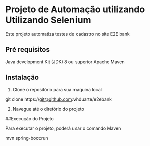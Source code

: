 




# Projeto de Automação utilizando Utilizando Selenium

Este projeto automatiza testes de cadastro no site E2E bank

## Pré requisitos

Java development Kit (JDK) 8 ou superior
Apache Maven

## Instalação

  1. Clone o repositório para sua maquina local

   git clone https://git@github.com:vhduarte/e2ebank
   
   
  2. Navegue até o diretório do projeto
 
  
  
  ##Execução do Projeto
  
  Para executar o projeto, poderá usar o comando Maven
  
  mvn spring-boot:run
